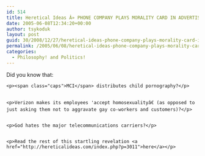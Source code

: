 ```yaml
---
id: 514
title: Heretical Ideas Â» PHONE COMPANY PLAYS MORALITY CARD IN ADVERTISING
date: 2005-06-08T12:34:20+00:00
author: tsykoduk
layout: post
guid: 30/2008/12/27/heretical-ideas-phone-company-plays-morality-card-in-advertising
permalink: /2005/06/08/heretical-ideas-phone-company-plays-morality-card-in-advertising/
categories:
  - Philosophy! and Politics!
---
```

<p>Did you know that:</p>


	<p><span class="caps">MCI</span> distributes child pornography?</p>


	<p>Verizon makes its employees 'accept homosexualityâ€ (as opposed to just asking them not to aggravate gay co-workers and customers)?</p>


	<p>God hates the major telecommunications carriers?</p>


	<p>Read the rest of this startling revelation <a href="http://hereticalideas.com/index.php?p=3011">here</a></p>